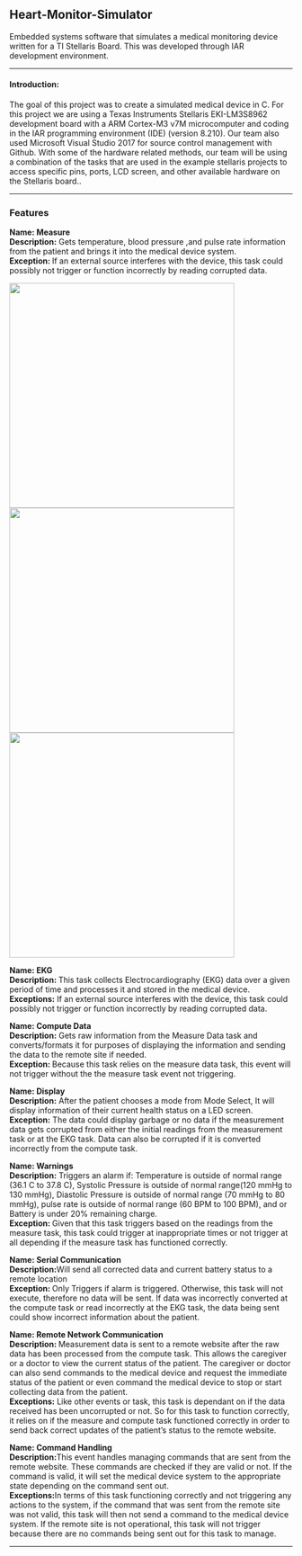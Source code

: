 <h2>Heart-Monitor-Simulator</h2>

Embedded systems software that simulates a medical monitoring device written for a TI Stellaris Board. This was developed through IAR development environment. 

<hr>
<h4>Introduction:</h4>
The goal of this project was to create a simulated medical device in C. For this project we are using a Texas Instruments Stellaris EKI-LM3S8962 development board with a ARM Cortex-M3 v7M microcomputer and coding in the IAR programming environment (IDE) (version 8.210). Our team also used Microsoft Visual Studio 2017 for source control management with Github. With some of the hardware related methods, our team will be using  a combination of the tasks that are used in the example stellaris projects to access specific pins, ports, LCD screen, and other available hardware on the Stellaris board.. 
<hr>

<h3>Features</h3>

<strong>Name: Measure </strong><br>
<strong>Description:</strong> Gets temperature, blood pressure ,and pulse rate information from the patient and brings it into the medical device system. <br>
<strong>Exception: </strong>If an external source interferes with the device, this task could possibly not trigger or function incorrectly by reading corrupted data.<br>

<img src="/README_images/blood_pressure.png" width="400">
<img src="/README_images/pulse-sensor" width="400">
<img src="/README_images/temp-sensor" width="400">

<strong>Name: EKG </strong><br>
<strong>Description: </strong>This task collects Electrocardiography (EKG) data over a given period of time and processes it and stored in the medical device. <br>
<strong>Exceptions:</strong> If an external source interferes with the device, this task could possibly not trigger or function incorrectly by reading corrupted data.<br>

<strong>Name: Compute Data</strong><br>
<strong>Description:</strong> Gets raw information from the Measure Data task and converts/formats it for purposes of displaying the information and sending the data to the remote site if needed.<br>
<strong>Exception: </strong> Because this task relies on the measure data task, this event will not trigger without the the measure task event not triggering.<br>

<strong>Name: Display</strong><br>
<strong>Description:</strong> After the patient chooses a mode from Mode Select, It will display information of their current health status on a LED screen.<br>
<strong>Exception:</strong> The data could display garbage or no data if the measurement data gets corrupted from either the initial readings from the measurement task or at the EKG task. Data can also be corrupted if it is converted incorrectly from the compute task. <br>

<strong>Name: Warnings</strong> <br>
<strong>Description:</strong> Triggers an alarm if: Temperature is outside of normal range (36.1 C to 37.8 C), Systolic Pressure is outside of normal range(120 mmHg to 130 mmHg), Diastolic Pressure is outside of normal range (70 mmHg to 80 mmHg), pulse rate is outside of normal range (60 BPM to 100 BPM), and or Battery is under 20% remaining charge.<br>
<strong>Exception: </strong>Given that this task triggers based on the readings from the measure task, this task could trigger at inappropriate times or not trigger at all depending if the measure task has functioned correctly.<br>

<strong>Name: Serial Communication</strong><br>
<strong>Description:</strong>Will send all corrected data and current battery status to a remote location <br>
<strong>Exception: </strong>Only Triggers if alarm is triggered. Otherwise, this task will not execute, therefore no data will be sent. If data was incorrectly converted at the compute task or read incorrectly at the EKG task, the data being sent could show incorrect information about the patient.<br>

<strong>Name: Remote Network Communication</strong><br>
<strong>Description: </strong>Measurement data is sent to a remote website after the raw data has been processed from the compute task. This allows the caregiver or a doctor to view the current status of the patient. The caregiver or doctor can also send commands to the medical device and request the immediate status of the patient or even command the medical device to stop or start collecting data from the patient. <br>
<strong>Exceptions:</strong> Like other events or task, this task is dependant on if the data received has been uncorrupted or not. So for this task to function correctly, it relies on if the measure and compute task functioned correctly in order to send back correct updates of the patient’s status to the remote website. <br>

<strong>Name: Command Handling</strong><br>
<strong>Description:</strong>This event handles managing commands that are sent from the remote website.  These commands are checked if they are valid or not. If the command is valid, it will set the medical device system to the appropriate state depending on the command sent out.<br>
<strong>Exceptions:</strong>In terms of this task functioning correctly and not triggering any actions to the system, if the command that was sent from the remote site was not valid, this task will then not send a command to the medical device system. If the remote site is not operational, this task will not trigger because there are no commands being sent out for this task to manage. <br>

<hr>


